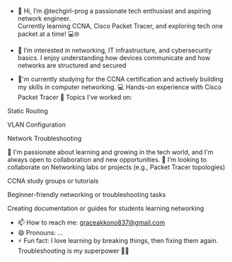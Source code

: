 - 👋 Hi, I’m @techgirl-prog a passionate tech enthusiast and aspiring network engineer.  
Currently learning CCNA, Cisco Packet Tracer, and exploring tech one packet at a time! 💻🌐

- 👀 I’m interested in networking, IT infrastructure, and cybersecurity basics. I enjoy understanding how devices communicate and how networks are structured and secured
- 🌱'm currently studying for the CCNA certification and actively building my skills in computer networking.
💻 Hands-on experience with Cisco Packet Tracer
🔧 Topics I've worked on:

Static Routing

VLAN Configuration

Network Troubleshooting

🚀 I'm passionate about learning and growing in the tech world, and I'm always open to collaboration and new opportunities. 
💞️ I’m looking to collaborate on Networking labs or projects (e.g., Packet Tracer topologies)

CCNA study groups or tutorials

Beginner-friendly networking or troubleshooting tasks

Creating documentation or guides for students learning networking
- 📫 How to reach me: graceakkono837@gmail.com 
- 😄 Pronouns: ...
- ⚡ Fun fact: I love learning by breaking things, then fixing them again. Troubleshooting is my superpower 🕵️‍♂️


<!---
techgirl-prog/techgirl-prog is a ✨ special ✨ repository because its `README.md` (this file) appears on your GitHub profile.
You can click the Preview link to take a look at your changes.
--->

